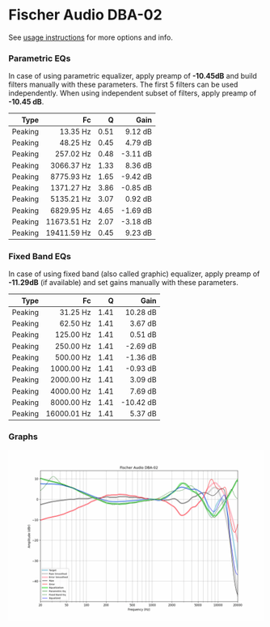 # Fischer Audio DBA-02
See [usage instructions](https://github.com/jaakkopasanen/AutoEq#usage) for more options and info.

### Parametric EQs
In case of using parametric equalizer, apply preamp of **-10.45dB** and build filters manually
with these parameters. The first 5 filters can be used independently.
When using independent subset of filters, apply preamp of **-10.45 dB**.

| Type    | Fc          |    Q | Gain     |
|--------:|------------:|-----:|---------:|
| Peaking | 13.35 Hz    | 0.51 | 9.12 dB  |
| Peaking | 48.25 Hz    | 0.45 | 4.79 dB  |
| Peaking | 257.02 Hz   | 0.48 | -3.11 dB |
| Peaking | 3066.37 Hz  | 1.33 | 8.36 dB  |
| Peaking | 8775.93 Hz  | 1.65 | -9.42 dB |
| Peaking | 1371.27 Hz  | 3.86 | -0.85 dB |
| Peaking | 5135.21 Hz  | 3.07 | 0.92 dB  |
| Peaking | 6829.95 Hz  | 4.65 | -1.69 dB |
| Peaking | 11673.51 Hz | 2.07 | -3.18 dB |
| Peaking | 19411.59 Hz | 0.45 | 9.23 dB  |

### Fixed Band EQs
In case of using fixed band (also called graphic) equalizer, apply preamp of **-11.29dB**
(if available) and set gains manually with these parameters.

| Type    | Fc          |    Q | Gain      |
|--------:|------------:|-----:|----------:|
| Peaking | 31.25 Hz    | 1.41 | 10.28 dB  |
| Peaking | 62.50 Hz    | 1.41 | 3.67 dB   |
| Peaking | 125.00 Hz   | 1.41 | 0.51 dB   |
| Peaking | 250.00 Hz   | 1.41 | -2.69 dB  |
| Peaking | 500.00 Hz   | 1.41 | -1.36 dB  |
| Peaking | 1000.00 Hz  | 1.41 | -0.93 dB  |
| Peaking | 2000.00 Hz  | 1.41 | 3.09 dB   |
| Peaking | 4000.00 Hz  | 1.41 | 7.69 dB   |
| Peaking | 8000.00 Hz  | 1.41 | -10.42 dB |
| Peaking | 16000.01 Hz | 1.41 | 5.37 dB   |

### Graphs
![](./Fischer%20Audio%20DBA-02.png)